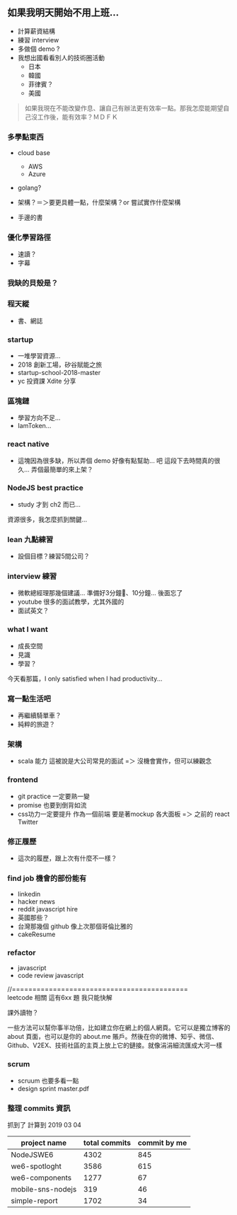 ## 如果我明天開始不用上班...
- 計算薪資結構
- 練習 interview
- 多做個 demo ?
- 我想出國看看別人的技術圈活動
  - 日本
  - 韓國
  - 菲律賓？
  - 美國

> 如果我現在不能改變作息、讓自己有辦法更有效率一點。那我怎麼能期望自己沒工作後，能有效率？ＭＤＦＫ

### 多學點東西
- cloud base
  - AWS
  - Azure

- golang?
- 架構？＝＞要更具體一點，什麼架構？or 嘗試實作什麼架構
- 手邊的書

### 優化學習路徑
- 速讀？
- 字幕

### 我缺的貝殼是？

### 程天縱
- 書、網誌

### startup
- 一堆學習資源...
- 2018 創新工場，矽谷賦能之旅
- startup-school-2018-master
- yc 投資課 Xdite 分享

### 區塊鏈
- 學習方向不足...
- IamToken...

### react native
- 這塊因為很多缺，所以弄個 demo 好像有點幫助... 吧 這段下去時間真的很久... 弄個最簡單的來上架？

### NodeJS best practice
- study 才到 ch2 而已...


資源很多，我怎麼抓到關鍵...
### lean 九點練習
- 設個目標？練習5間公司？

### interview 練習
- 微軟總經理那幾個建議...  準備好3分鐘、10分鐘...  後面忘了
- youtube 很多的面試教學，尤其外國的
- 面試英文？ 

### what I want
- 成長空間
- 見識
- 學習？

今天看那篇，I only satisfied when I had productivity...


### 寫一點生活吧
- 再繼續騎單車？
- 純粹的旅遊？


### 架構
- scala 能力 這被說是大公司常見的面試 =＞ 沒機會實作，但可以練觀念

### frontend
- git practice 一定要熟一變
- promise 也要到倒背如流
- css功力一定要提升  作為一個前端   要是著mockup 各大面板 =＞ 之前的 react Twitter

### 修正履歷
- 這次的履歷，跟上次有什麼不一樣？

### find job 機會的部份能有
- linkedin
- hacker news
- reddit javascript hire
- 英國那些？
- 台灣那幾個 github  像上次那個哥倫比雅的
- cakeResume

### refactor
- javascript
- code review javascript


//===========================================  
leetcode 相關 這有6xx 題 我只能快解


課外讀物？

一些方法可以幫你事半功倍，比如建立你在網上的個人網頁。它可以是獨立博客的 about 頁面，也可以是你的 about.me   賬戶。然後在你的微博、知乎、微信、Github、V2EX、技術社區的主頁上放上它的鏈接。就像涓涓細流匯成大河一樣

### scrum
- scruum 也要多看一點
- design sprint master.pdf

### 整理 commits 資訊
抓到了 計算到 2019 03 04  

| project name | total commits | commit by me |
| ------ | ------ | ------ |
|NodeJSWE6|4302|845|
|we6-spotloght|3586|615|
|we6-components|1277|67|
|mobile-sns-nodejs|319|46|
|simple-report|1702|34|
